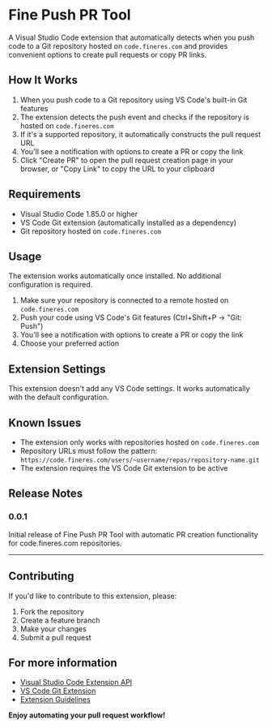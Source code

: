 # Fine Push PR Tool

A Visual Studio Code extension that automatically detects when you push code to a Git repository hosted on `code.fineres.com` and provides convenient options to create pull requests or copy PR links.

## How It Works

1. When you push code to a Git repository using VS Code's built-in Git features
2. The extension detects the push event and checks if the repository is hosted on `code.fineres.com`
3. If it's a supported repository, it automatically constructs the pull request URL
4. You'll see a notification with options to create a PR or copy the link
5. Click "Create PR" to open the pull request creation page in your browser, or "Copy Link" to copy the URL to your clipboard

## Requirements

- Visual Studio Code 1.85.0 or higher
- VS Code Git extension (automatically installed as a dependency)
- Git repository hosted on `code.fineres.com`

## Usage

The extension works automatically once installed. No additional configuration is required.

1. Make sure your repository is connected to a remote hosted on `code.fineres.com`
2. Push your code using VS Code's Git features (Ctrl+Shift+P → "Git: Push")
3. You'll see a notification with options to create a PR or copy the link
4. Choose your preferred action

## Extension Settings

This extension doesn't add any VS Code settings. It works automatically with the default configuration.

## Known Issues

- The extension only works with repositories hosted on `code.fineres.com`
- Repository URLs must follow the pattern: `https://code.fineres.com/users/~username/repos/repository-name.git`
- The extension requires the VS Code Git extension to be active

## Release Notes

### 0.0.1

Initial release of Fine Push PR Tool with automatic PR creation functionality for code.fineres.com repositories.

---

## Contributing

If you'd like to contribute to this extension, please:

1. Fork the repository
2. Create a feature branch
3. Make your changes
4. Submit a pull request

## For more information

* [Visual Studio Code Extension API](https://code.visualstudio.com/api)
* [VS Code Git Extension](https://marketplace.visualstudio.com/items?itemName=vscode.git)
* [Extension Guidelines](https://code.visualstudio.com/api/references/extension-guidelines)

**Enjoy automating your pull request workflow!**
